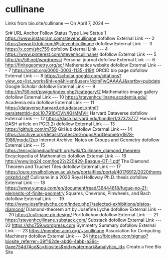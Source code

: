 # cullinane
Links from bio.site/cullinane — On April 7, 2024 —

Sr# 	URL 	Anchor 	Follow Status 	Type 	Live Status
1	https://www.instagram.com/stevencullinane		dofollow	External Link	---
2	https://www.tiktok.com/@stevenhcullinane		dofollow	External Link	---
3	https://x.com/shc759		dofollow	External Link	---
4	https://www.pinterest.com/stevenhcullinane/		dofollow	External Link	---
5	http://m759.net/wordpress/	Personal journal  	dofollow	External Link	---
6	http://finitegeometry.org/sc/	Mathematics website  	dofollow	External Link	---
7	https://orcid.org/0000-0003-1135-419X	ORCID bio page  	dofollow	External Link	---
8	https://scholar.google.com/citations?view_op=list_works&hl=en&hl=en&user=NcjmFwQAAAAJ&sortby=pubdate	Google Scholar  	dofollow	External Link	---
9	http://m759.net/piwigo/index.php?/category/2	Mathematics image gallery  	dofollow	External Link	---
10	https://stevenhcullinane.academia.edu/	Academia.edu  	dofollow	External Link	---
11	https://dataverse.harvard.edu/dataset.xhtml?persistentId=doi:10.7910/DVN/KHMMVH	Harvard Dataverse  	dofollow	External Link	---
12	https://dash.harvard.edu/handle/1/37373777	Harvard DASH article on PG(3,2)  	dofollow	External Link	---
13	https://github.com/m759	GitHub  	dofollow	External Link	---
14	https://archive.org/details/NotesOnGroupsAndGeometry1978-1986/mode/2up	Internet Archive: Notes on Groups and Geometry  	dofollow	External Link	---
15	https://encyclopediaofmath.org/wiki/Cullinane_diamond_theorem	Encyclopedia of Mathematics  	dofollow	External Link	---
16	http://www.log24.com/log22/220429-Basque-DT-1.pdf	The Diamond Theorem and Truchet Tiles  	dofollow	External Link	---
17	https://pure.royalholloway.ac.uk/ws/portalfiles/portal/40176912/2020thomsonkphd.pdf	Cullinane in a 2020 Royal Holloway Ph.D. thesis  	dofollow	External Link	---
18	https://www.yumpu.com/en/document/read/36444818/fugue-no-21-elements-of-finite-geometry	Squares, Chevrons, Pinwheels, and Bach  	dofollow	External Link	---
19	http://www.josefinelyche.com/index.php?/selected-exhibitions/platos-diamond/	Diamond-theorem art by Josefine Lyche  	dofollow	External Link	---
20	https://cullinane.pb.design/	Portfoliobox  	dofollow	External Link	---
21	https://stevenhcullinane.substack.com/	Substack  	dofollow	External Link	---
22	https://shc759.wordpress.com	Symmetry Summary  	dofollow	External Link	---
23	https://member.acm.org/~scullinane	Association for Computing Machinery  	dofollow	External Link	---
24	https://biosites.com/signup?biosite_referrer=39f162de-abd6-4abb-a39c-0aee754d74cd&c=biosites&pid=watermark&analytics_id=	Create a free Bio Site	

